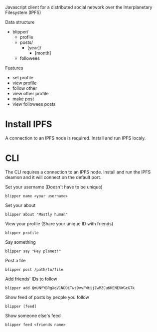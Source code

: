 
Javascript client for a distributed social network over the Interplanetary Filesystem (IPFS)

Data structure

- blipper/
    + profile
    + posts/
        * [year]/
            - [month]
    + followees


Features

- set profile
- view profile
- follow other
- view other profile
- make post
- view followees posts

# Install IPFS

A connection to an IPFS node is required. Install and run IPFS localy.

# CLI

The CLI requires a connection to an IPFS node. Install and run the IPFS deamon and it will connect on the default port.

Set your username (Doesn't have to be unique)

    blipper name <your username>

Set your about

    blipper about "Mostly human"

View your profile (Share your unique ID with friends)

    blipper profile

Say something

    blipper say "Hey planet!"

Post a file

    blipper post /path/to/file

Add friends' IDs to follow

    blipper add QmUNfYBRgXqV1NDDiTws9vvFWtijZwMZCu6KENEVWGcG7k

Show feed of posts by people you follow

    blipper [feed]

Show someone else's feed

    blipper feed <friends name>
